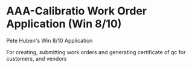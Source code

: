# AAA-Calibratio Work Order Application (Win 8/10) 
Pete Huben's Win 8/10 Application

For creating, submitting work orders and generating certificate of qc for customers, and vendors




